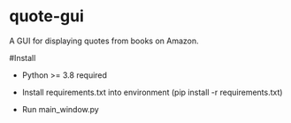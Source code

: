 # quote-gui
A GUI for displaying quotes from books on Amazon.



#Install

- Python >= 3.8 required

- Install requirements.txt into environment (pip install -r requirements.txt)

- Run main_window.py

